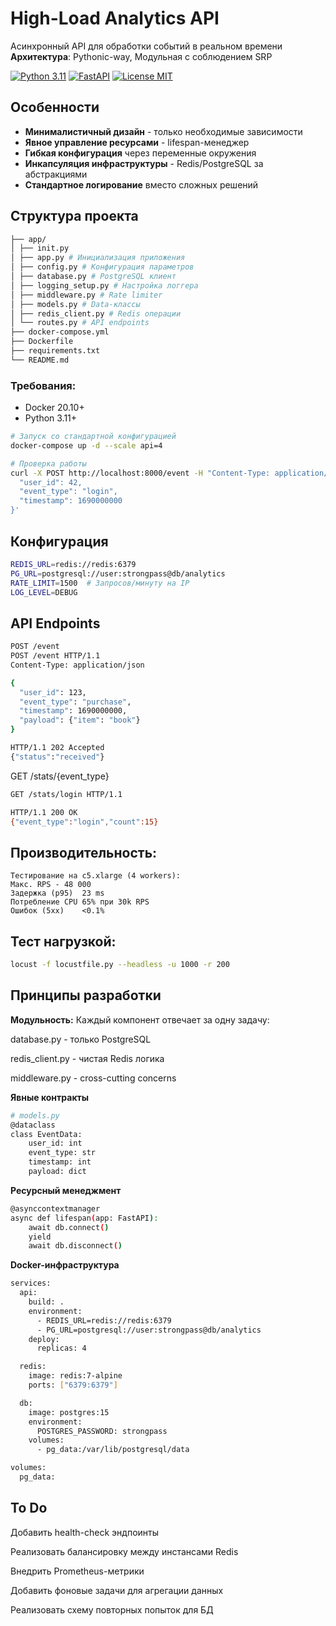 # High-Load Analytics API

Асинхронный API для обработки событий в реальном времени  
**Архитектура**: Pythonic-way, Модульная с соблюдением SRP

[![Python 3.11](https://img.shields.io/badge/Python-3.11%2B-blue)](https://python.org)
[![FastAPI](https://img.shields.io/badge/FastAPI-0.103+-green)](https://fastapi.tiangolo.com)
[![License MIT](https://img.shields.io/badge/License-MIT-yellow)](LICENSE)

## Особенности
- **Минималистичный дизайн** - только необходимые зависимости
- **Явное управление ресурсами** - lifespan-менеджер
- **Гибкая конфигурация** через переменные окружения
- **Инкапсуляция инфраструктуры** - Redis/PostgreSQL за абстракциями
- **Стандартное логирование** вместо сложных решений

## Структура проекта
```bash
├── app/
│ ├── init.py
│ ├── app.py # Инициализация приложения
│ ├── config.py # Конфигурация параметров
│ ├── database.py # PostgreSQL клиент
│ ├── logging_setup.py # Настройка логгера
│ ├── middleware.py # Rate limiter
│ ├── models.py # Data-классы
│ ├── redis_client.py # Redis операции
│ └── routes.py # API endpoints
├── docker-compose.yml
├── Dockerfile
├── requirements.txt
└── README.md
```
### Требования:
- Docker 20.10+
- Python 3.11+

```bash
# Запуск со стандартной конфигурацией
docker-compose up -d --scale api=4

# Проверка работы
curl -X POST http://localhost:8000/event -H "Content-Type: application/json" -d '{
  "user_id": 42,
  "event_type": "login",
  "timestamp": 1690000000
}'
```
## Конфигурация
```bash
REDIS_URL=redis://redis:6379
PG_URL=postgresql://user:strongpass@db/analytics
RATE_LIMIT=1500  # Запросов/минуту на IP
LOG_LEVEL=DEBUG
```
## API Endpoints
```bash
POST /event
POST /event HTTP/1.1
Content-Type: application/json

{
  "user_id": 123,
  "event_type": "purchase",
  "timestamp": 1690000000,
  "payload": {"item": "book"}
}

HTTP/1.1 202 Accepted
{"status":"received"}
```
GET /stats/{event_type}
```bash
GET /stats/login HTTP/1.1

HTTP/1.1 200 OK
{"event_type":"login","count":15}
```
## Производительность:
```
Тестирование на c5.xlarge (4 workers):
Макс. RPS - 48 000
Задержка (p95)	23 ms
Потребление CPU	65% при 30k RPS
Ошибок (5xx)	<0.1%
```
## Тест нагрузкой:
```bash
locust -f locustfile.py --headless -u 1000 -r 200
```
## Принципы разработки
**Модульность:**
  Каждый компонент отвечает за одну задачу:

database.py - только PostgreSQL

redis_client.py - чистая Redis логика

middleware.py - cross-cutting concerns

**Явные контракты**
```bash
# models.py
@dataclass
class EventData:
    user_id: int
    event_type: str
    timestamp: int
    payload: dict
```
**Ресурсный менеджмент**
```bash
@asynccontextmanager
async def lifespan(app: FastAPI):
    await db.connect()
    yield
    await db.disconnect()
```
**Docker-инфраструктура**
```bash
services:
  api:
    build: .
    environment:
      - REDIS_URL=redis://redis:6379
      - PG_URL=postgresql://user:strongpass@db/analytics
    deploy:
      replicas: 4

  redis:
    image: redis:7-alpine
    ports: ["6379:6379"]

  db:
    image: postgres:15
    environment:
      POSTGRES_PASSWORD: strongpass
    volumes:
      - pg_data:/var/lib/postgresql/data

volumes:
  pg_data:
```
## To Do

Добавить health-check эндпоинты

Реализовать балансировку между инстансами Redis

Внедрить Prometheus-метрики

Добавить фоновые задачи для агрегации данных

Реализовать схему повторных попыток для БД
